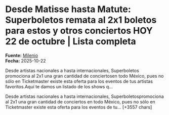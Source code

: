 # Desde Matisse hasta Matute: Superboletos remata al 2x1 boletos para estos y otros conciertos HOY 22 de octubre | Lista completa

**Fuente:** [Milenio](https://www.milenio.com/espectaculos/musica/superboletos-2x1-remata-estos-conciertos-hoy-22-de-octubre)  
**Fecha:** 2025-10-22

Desde artistas nacionales a hasta internacionales, Superboletos promociona al 2x1 una gran cantidad de conciertosen todo México, pues no sólo en Ticketmaster existe esta oferta para los eventos de tus artistas favoritos.Aquí te damos un listado de los shows q…

Desde artistas nacionales a hasta internacionales, Superboletospromociona al 2x1 una gran cantidad de conciertos en todo México, pues no sólo en Ticketmaster existe esta oferta para los eventos de tu… [+3557 chars]
